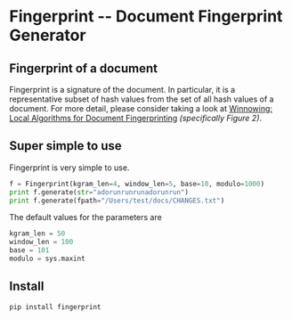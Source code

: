 # Fingerprint -- Document Fingerprint Generator

## Fingerprint of a document
Fingerprint is a signature of the document. In particular, it is a representative subset of hash values from the set of all hash values of a document. For more detail, please consider taking a look at [Winnowing: Local Algorithms for Document Fingerprinting](http://theory.stanford.edu/~aiken/publications/papers/sigmod03.pdf) *(specifically Figure 2)*.

## Super simple to use
Fingerprint is very simple to use.
```python
f = Fingerprint(kgram_len=4, window_len=5, base=10, modulo=1000)
print f.generate(str="adorunrunrunadorunrun")
print f.generate(fpath="/Users/test/docs/CHANGES.txt")
```
The default values for the parameters are
```python
kgram_len = 50
window_len = 100
base = 101
modulo = sys.maxint
```

## Install
```sh
pip install fingerprint
```

